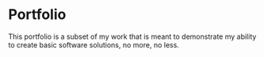 # Portfolio

This portfolio is a subset of my work that is meant to demonstrate my ability to create basic software solutions, no more, no less.
